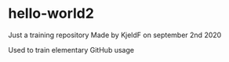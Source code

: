 # hello-world2
Just a training repository
Made by KjeldF on september 2nd 2020

Used to train elementary GitHub usage
